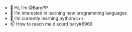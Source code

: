 - 👋 Hi, I’m @BaryPP
- 👀 I’m interested in learning new programming languages
- 🌱 I’m currently learning python/c++
- 📫 How to reach me discord bary#6969

<!---
BaryPP/BaryPP is a ✨ special ✨ repository because its `README.md` (this file) appears on your GitHub profile.
You can click the Preview link to take a look at your changes.
--->
